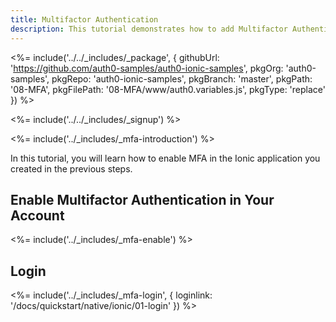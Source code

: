 ```yaml
---
title: Multifactor Authentication
description: This tutorial demonstrates how to add Multifactor Authentication to your Ionic app
---
```


<%= include('../../_includes/_package', {
  githubUrl: 'https://github.com/auth0-samples/auth0-ionic-samples',
  pkgOrg: 'auth0-samples',
  pkgRepo: 'auth0-ionic-samples',
  pkgBranch: 'master',
  pkgPath: '08-MFA',
  pkgFilePath: '08-MFA/www/auth0.variables.js',
  pkgType: 'replace'
}) %>

<%= include('../../_includes/_signup') %>

<%= include('../_includes/_mfa-introduction') %>

In this tutorial, you will learn how to enable MFA in the Ionic application you created in the previous steps.

## Enable Multifactor Authentication in Your Account

<%= include('../_includes/_mfa-enable') %>

## Login

<%= include('../_includes/_mfa-login', { loginlink: '/docs/quickstart/native/ionic/01-login' }) %>
